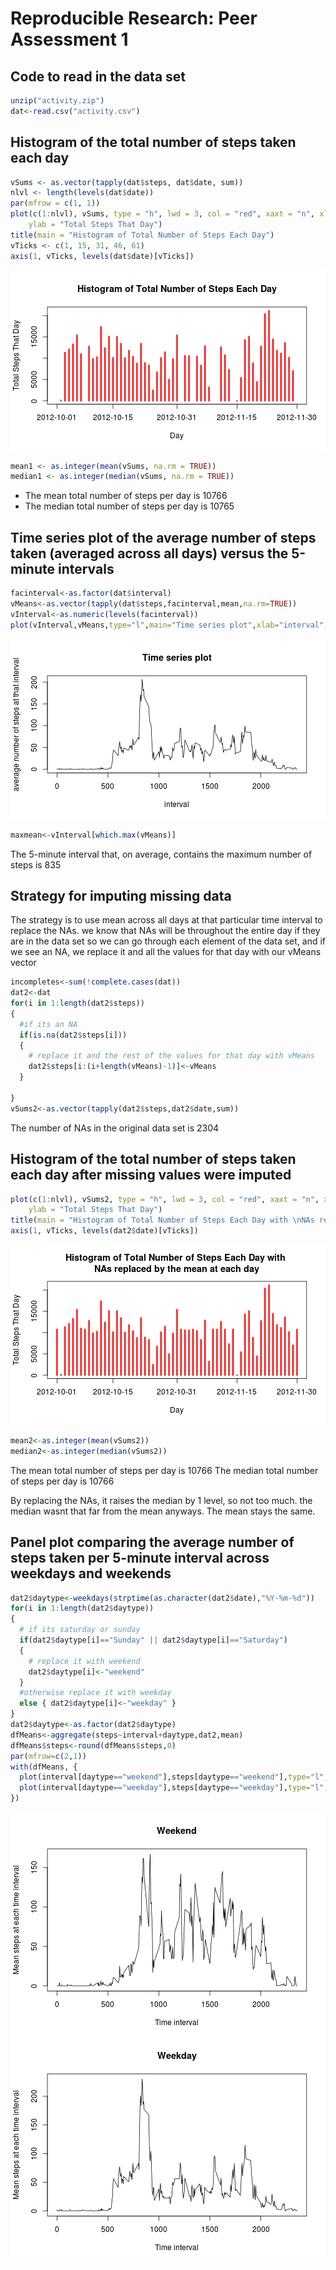 # Reproducible Research: Peer Assessment 1


## Code to read in the data set

```r
unzip("activity.zip")
dat<-read.csv("activity.csv")
```
## Histogram of the total number of steps taken each day


```r
vSums <- as.vector(tapply(dat$steps, dat$date, sum))
nlvl <- length(levels(dat$date))
par(mfrow = c(1, 1))
plot(c(1:nlvl), vSums, type = "h", lwd = 3, col = "red", xaxt = "n", xlab = "Day", 
    ylab = "Total Steps That Day")
title(main = "Histogram of Total Number of Steps Each Day")
vTicks <- c(1, 15, 31, 46, 61)
axis(1, vTicks, levels(dat$date)[vTicks])
```

![plot of chunk totalsteps](figure/totalsteps.png) 

```r
mean1 <- as.integer(mean(vSums, na.rm = TRUE))
median1 <- as.integer(median(vSums, na.rm = TRUE))
```

* The mean total number of steps per day is 10766
* The median total number of steps per day is 10765

## Time series plot of the average number of steps taken (averaged across all days) versus the 5-minute intervals


```r
facinterval<-as.factor(dat$interval)
vMeans<-as.vector(tapply(dat$steps,facinterval,mean,na.rm=TRUE))
vInterval<-as.numeric(levels(facinterval))
plot(vInterval,vMeans,type="l",main="Time series plot",xlab="interval",ylab="average number of steps at that interval")
```

![plot of chunk activitycalc](figure/activitycalc.png) 

```r
maxmean<-vInterval[which.max(vMeans)]
```
The 5-minute interval that, on average, contains the maximum number of steps is 835


## Strategy for imputing missing data

The strategy is to use mean across all days at that particular time interval to replace the NAs. we know that NAs will be throughout the entire day if they are in the data set
so we can go through each element of the data set, and if we see an NA, we replace it and all the values for that day with our vMeans vector


```r
incompletes<-sum(!complete.cases(dat))
dat2<-dat
for(i in 1:length(dat2$steps))
{
  #if its an NA
  if(is.na(dat2$steps[i]))
  {
    # replace it and the rest of the values for that day with vMeans
    dat2$steps[i:(i+length(vMeans)-1)]<-vMeans
  }

}
vSums2<-as.vector(tapply(dat2$steps,dat2$date,sum))
```

The number of NAs in the original data set is 2304


## Histogram of the total number of steps taken each day after missing values were imputed


```r
plot(c(1:nlvl), vSums2, type = "h", lwd = 3, col = "red", xaxt = "n", xlab = "Day", 
    ylab = "Total Steps That Day")
title(main = "Histogram of Total Number of Steps Each Day with \nNAs replaced by the mean at each day")
axis(1, vTicks, levels(dat2$date)[vTicks])
```

![plot of chunk totalstepsafterreplace](figure/totalstepsafterreplace.png) 


```r
mean2<-as.integer(mean(vSums2))
median2<-as.integer(median(vSums2))
```

The mean total number of steps per day is 10766
The median total number of steps per day is 10766

By replacing the NAs, it raises the median by 1 level, so not too much. the median wasnt that far from the mean anyways. The mean stays the same. 

## Panel plot comparing the average number of steps taken per 5-minute interval across weekdays and weekends


```r
dat2$daytype<-weekdays(strptime(as.character(dat2$date),"%Y-%m-%d"))
for(i in 1:length(dat2$daytype))
{
  # if its saturday or sunday
  if(dat2$daytype[i]=="Sunday" || dat2$daytype[i]=="Saturday")
  {
    # replace it with weekend
    dat2$daytype[i]<-"weekend"
  }
  #otherwise replace it with weekday
  else { dat2$daytype[i]<-"weekday" }
}
dat2$daytype<-as.factor(dat2$daytype)
dfMeans<-aggregate(steps~interval+daytype,dat2,mean)
dfMeans$steps<-round(dfMeans$steps,0)
par(mfrow=c(2,1))
with(dfMeans, {
  plot(interval[daytype=="weekend"],steps[daytype=="weekend"],type="l",main="Weekend",xlab="Time interval",ylab="Mean steps at each time interval")
  plot(interval[daytype=="weekday"],steps[daytype=="weekday"],type="l",main="Weekday",xlab="Time interval",ylab="Mean steps at each time interval")
})
```

![plot of chunk weekdayvsweekend](figure/weekdayvsweekend.png) 
